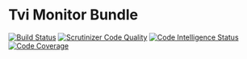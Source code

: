 # Tvi Monitor Bundle #

[![Build Status](https://travis-ci.org/turnaev/TviMonitorBundle.svg?branch=master)](https://travis-ci.org/turnaev/TviMonitorBundle)
[![Scrutinizer Code Quality](https://scrutinizer-ci.com/g/turnaev/TviMonitorBundle/badges/quality-score.png?b=master)](https://scrutinizer-ci.com/g/turnaev/TviMonitorBundle/?branch=master)
[![Code Intelligence Status](https://scrutinizer-ci.com/g/turnaev/TviMonitorBundle/badges/code-intelligence.svg?b=master)](https://scrutinizer-ci.com/code-intelligence)
[![Code Coverage](https://scrutinizer-ci.com/g/turnaev/TviMonitorBundle/badges/coverage.png?b=master)](https://scrutinizer-ci.com/g/turnaev/TviMonitorBundle/?branch=master)
<!---

[![Build Status](https://scrutinizer-ci.com/g/turnaev/TviMonitorBundle/badges/build.png?b=master)](https://scrutinizer-ci.com/g/turnaev/TviMonitorBundle/build-status/master)
-->

